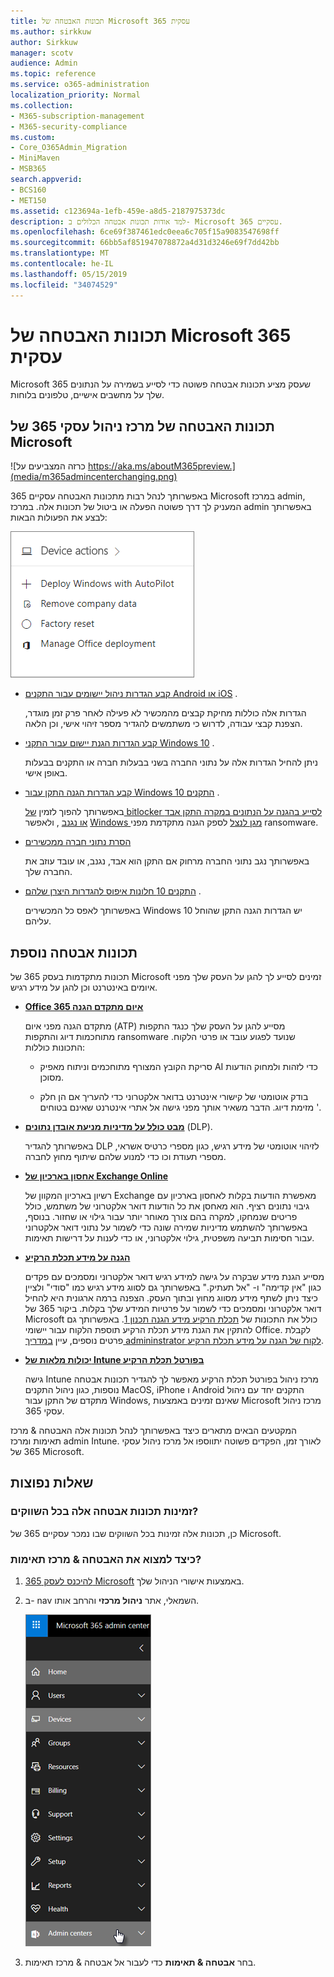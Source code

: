 ```yaml
---
title: תכונות האבטחה של Microsoft 365 עסקית
ms.author: sirkkuw
author: Sirkkuw
manager: scotv
audience: Admin
ms.topic: reference
ms.service: o365-administration
localization_priority: Normal
ms.collection:
- M365-subscription-management
- M365-security-compliance
ms.custom:
- Core_O365Admin_Migration
- MiniMaven
- MSB365
search.appverid:
- BCS160
- MET150
ms.assetid: c123694a-1efb-459e-a8d5-2187975373dc
description: למד אודות תכונות אבטחה הכלולים ב- Microsoft 365 עסקיים.
ms.openlocfilehash: 6ce69f387461edc0eea6c705f15a9083547698ff
ms.sourcegitcommit: 66bb5af851947078872a4d31d3246e69f7dd42bb
ms.translationtype: MT
ms.contentlocale: he-IL
ms.lasthandoff: 05/15/2019
ms.locfileid: "34074529"
---
```

# <a name="microsoft-365-business-security-features"></a>תכונות האבטחה של Microsoft 365 עסקית

Microsoft 365 שעסק מציע תכונות אבטחה פשוטה כדי לסייע בשמירה על הנתונים שלך על מחשבים אישיים, טלפונים בלוחות.
    
## <a name="microsoft-365-business-admin-center-security-features"></a>תכונות האבטחה של מרכז ניהול עסקי 365 של Microsoft

![כרזה המצביעים על https://aka.ms/aboutM365preview.](media/m365admincenterchanging.png)

באפשרותך לנהל רבות מתכונות האבטחה עסקיים 365 Microsoft במרכז admin, המעניק לך דרך פשוטה הפעלה או ביטול של תכונות אלה. במרכז admin באפשרותך לבצע את הפעולות הבאות:
  
![Screenshot of the Devices card in the admin center](media/9982e784-dbf9-4a76-a159-bb3e2e5aa23f.png)
  
- [קבע הגדרות ניהול יישומים עבור התקנים Android או iOS](app-protection-settings-for-android-and-ios.md) . 
    
    הגדרות אלה כוללות מחיקת קבצים מהמכשיר לא פעילה לאחר פרק זמן מוגדר, הצפנת קבצי עבודה, לדרוש כי משתמשים להגדיר מספר זיהוי אישי, וכן הלאה.
    
- [קבע הגדרות הגנת יישום עבור התקני Windows 10](protection-settings-for-windows-10-devices.md) . 
    
    ניתן להחיל הגדרות אלה על נתוני החברה בשני בבעלות חברה או התקנים בבעלות באופן אישי.
    
- [קבע הגדרות הגנה התקן עבור Windows 10 התקנים](protection-settings-for-windows-10-pcs.md) . 
    
    באפשרותך להפוך לזמין [של bitlocker לסייע בהגנה על הנתונים במקרה התקן אבד או נגנב](https://go.microsoft.com/fwlink/p/?linkid=871405) , ולאפשר [Windows מגן לנצל](https://go.microsoft.com/fwlink/p/?linkid=871404) לספק הגנה מתקדמת מפני ransomware. 
    
- [הסרת נתוני חברה ממכשירים](remove-company-data.md)
    
    באפשרותך נגב נתוני החברה מרחוק אם התקן הוא אבד, נגנב, או עובד עוזב את החברה שלך.
    
- [התקנים 10 חלונות איפוס להגדרות היצרן שלהם](reset-devices-to-factory-settings.md) . 
    
    באפשרותך לאפס כל המכשירים Windows 10 יש הגדרות הגנה התקן שהוחל עליהם.
    
## <a name="additional-security-features"></a>תכונות אבטחה נוספת 

תכונות מתקדמות בעסק 365 של Microsoft זמינים לסייע לך להגן על העסק שלך מפני איומים באינטרנט וכן להגן על מידע רגיש.
  
- **[Office 365 איום מתקדם הגנה](https://support.office.com/article/e100fe7c-f2a1-4b7d-9e08-622330b83653)**
    
    מתקדם הגנה מפני איום (ATP) מסייע להגן על העסק שלך כנגד התקפות מתוחכמות דיוג והתקפות ransomware שנועד לפגוע עובד או פרטי הלקוח. התכונות כוללות:
    
  - סריקת הקובץ המצורף מתוחכמים וניתוח מאפיק AI כדי לזהות ולמחוק הודעות מסוכן.
    
  - בודק אוטומטי של קישורי אינטרנט בדואר אלקטרוני כדי להעריך אם הן חלק מזימת דיוג. הדבר משאיר אותך מפני גישה אל אתרי אינטרנט שאינם בטוחים '.
    
- **[מבט כולל על מדיניות מניעת אובדן נתונים](https://support.office.com/article/1966b2a7-d1e2-4d92-ab61-42efbb137f5e)** (DLP). 
    
    באפשרותך להגדיר DLP לזיהוי אוטומטי של מידע רגיש, כגון מספרי כרטיס אשראי, מספרי תעודת וכו כדי למנוע שלהם שיתוף מחוץ לחברה.
    
- **[אחסון בארכיון של Exchange Online](https://products.office.com/exchange/microsoft-exchange-online-archiving-email)**
    
    רשיון בארכיון המקוון של Exchange מאפשרת הודעות בקלות לאחסון בארכיון עם גיבוי נתונים רציף. הוא מאחסן את כל הודעות דואר אלקטרוני של משתמש, כולל פריטים שנמחקו, למקרה בהם צורך מאוחר יותר עבור גילוי או שחזור. בנוסף, באפשרותך להשתמש מדיניות שמירה שונה כדי לשמור על נתוני דואר אלקטרוני עבור חסימות תביעה משפטית, גילוי אלקטרוני, או כדי לענות על דרישות תאימות.
    
- **[הגנה על מידע תכלת הרקיע](https://go.microsoft.com/fwlink/p/?linkid=871406)**
    
    מסייע הגנת מידע שבקרה על גישה למידע רגיש דואר אלקטרוני ומסמכים עם פקדים כגון "אין קדימה" ו- "אל תעתיק." באפשרותך גם לסווג מידע רגיש כמו "סודי" ולציין כיצד ניתן לשתף מידע מסווג מחוץ ובתוך העסק. הצפנה ברמה ארגונית היא להחיל דואר אלקטרוני ומסמכים כדי לשמור על פרטיות המידע שלך בקלות. ביקור 365 של Microsoft כולל את התכונות של [תכלת הרקיע מידע הגנה תכנון 1](https://go.microsoft.com/fwlink/p/?linkid=871407). באפשרותך גם להתקין את הגנת מידע תכלת הרקיע תוספת הלקוח עבור יישומי Office. לקבלת פרטים נוספים, עיין [במדריך admininstrator לקוח של הגנה על מידע תכלת הרקיע](https://docs.microsoft.com/azure/information-protection/rms-client/client-admin-guide).
    
- **[יכולות מלאות של Intune בפורטל תכלת הרקיע](https://go.microsoft.com/fwlink/p/?linkid=871403)**
    
    גישה Intune מרכז ניהול בפורטל תכלת הרקיע מאפשר לך להגדיר תכונות אבטחה נוספות, כגון ניהול התקנים MacOS, iPhone ו Android התקנים יחד עם ניהול מתקדם של התקן עבור Windows, שאינם זמינים באמצעות Microsoft מרכז ניהול עסקי 365.
    
המקטעים הבאים מתארים כיצד באפשרותך לנהל תכונות אלה האבטחה &amp; מרכז תאימות ומרכז admin Intune. לאורך זמן, הפקדים פשוטה יתווספו אל מרכז ניהול עסקי 365 של Microsoft.
  
    
## <a name="faq"></a>שאלות נפוצות

 ### <a name="are-these-security-features-available-in-all-markets"></a>זמינות תכונות אבטחה אלה בכל השווקים?
  
כן, תכונות אלה זמינות בכל השווקים שבו נמכר עסקיים 365 של Microsoft.
  
### <a name="how-do-i-find-the-security-amp-compliance-center"></a>כיצד למצוא את האבטחה &amp; מרכז תאימות?
  
1. [להיכנס לעסק 365 Microsoft](https://portal.microsoft.com/) באמצעות אישורי הניהול שלך. 
    
2. ב- nav השמאלי, אתר **ניהול מרכזי** והרחב אותו. 
    
    ![נווט שמאלה במרכז הניהול של Microsoft 365, בחר ניהול מרכזי.](media/fa4484f8-c637-45fd-a7bd-bdb3abfd6c03.png)
  
3. בחר **אבטחה &amp; תאימות** כדי לעבור אל אבטחה &amp; מרכז תאימות.